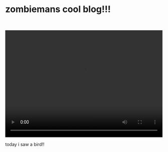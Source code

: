 <html lang="en">
<head>
  <meta charset="UTF-8">
  <meta name="viewport" content="width=device-width, inital-scale-1.0">
  <title>t</title>
</head>
<body>
  <h1>zombiemans cool blog!!!</h1>
  <p>&nbsp;</p>
  <video controls="controls" width="500" height="340">
  <source src="https://cdn.discordapp.com/attachments/546051174097354776/566607884335579146/time_broke.webm" type="video/mp4"></video>
  </p>
  <p>today i saw a bird!!</p>
</body>
</html>
